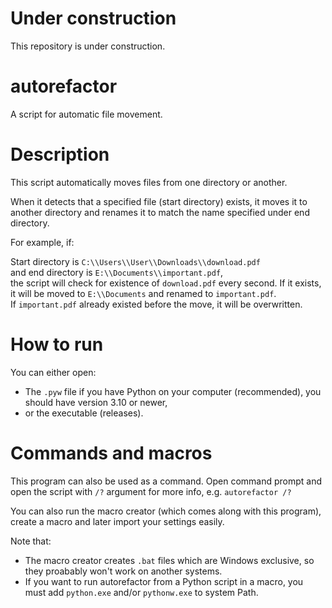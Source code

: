 # Under construction
This repository is under construction.

# autorefactor
A script for automatic file movement.

# Description
This script automatically moves files from one directory or another.

When it detects that a specified file (start directory) exists, it moves it to another directory and renames it to match the name specified under end directory.

For example, if:

Start directory is ```C:\\Users\\User\\Downloads\\download.pdf```\
and end directory is ```E:\\Documents\\important.pdf```,\
the script will check for existence of ```download.pdf``` every second. If it exists, it will be moved to ```E:\\Documents``` and renamed to ```important.pdf```.\
If ```important.pdf``` already existed before the move, it will be overwritten.

# How to run
You can either open:
- The ```.pyw``` file if you have Python on your computer (recommended), you should have version 3.10 or newer,
- or the executable (releases).

# Commands and macros
This program can also be used as a command. Open command prompt and open the script with ```/?``` argument for more info, e.g.
```autorefactor /?```

You can also run the macro creator (which comes along with this program), create a macro and later import your settings easily.

Note that:
- The macro creator creates ```.bat``` files which are Windows exclusive, so they proabably won't work on another systems.
- If you want to run autorefactor from a Python script in a macro, you must add ```python.exe``` and/or ```pythonw.exe``` to system Path.
